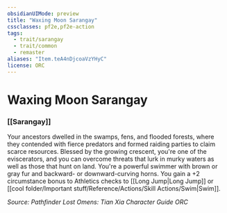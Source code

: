 ```yaml
---
obsidianUIMode: preview
title: "Waxing Moon Sarangay"
cssclasses: pf2e,pf2e-action
tags:
  - trait/sarangay
  - trait/common
  - remaster
aliases: "Item.teA4nDjcoaVzYHyC"
license: ORC
---
```

# Waxing Moon Sarangay

### [[Sarangay]]






Your ancestors dwelled in the swamps, fens, and flooded forests, where they contended with fierce predators and formed raiding parties to claim scarce resources. Blessed by the growing crescent, you're one of the eviscerators, and you can overcome threats that lurk in murky waters as well as those that hunt on land. You're a powerful swimmer with brown or gray fur and backward- or downward-curving horns. You gain a +2 circumstance bonus to Athletics checks to [[Long Jump|Long Jump]] or [[cool folder/Important stuff/Reference/Actions/Skill Actions/Swim|Swim]].

*Source: Pathfinder Lost Omens: Tian Xia Character Guide*
*ORC*